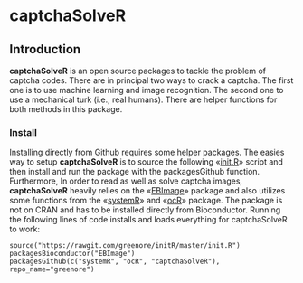 captchaSolveR
=============

## Introduction

**captchaSolveR** is an open source packages to tackle the problem of captcha codes. There are in principal two ways to crack a captcha. The first one is to use machine learning and image recognition. The second one to use a mechanical turk (i.e., real humans). There are helper functions for both methods in this package.

### Install 

Installing directly from Github requires some helper packages. The easies way to setup **captchaSolveR** is to source the following «[init.R][1]» script and then install and run the package with the packagesGithub function. Furthermore, In order to read as well as solve captcha images, **captchaSolveR** heavily relies on the «[EBImage][2]» package and also utilizes some functions from the «[systemR][3]» and «[ocR][4]» package. The package is not on CRAN and has to be installed directly from Bioconductor. Running the following lines of code installs and loads everything for captchaSolveR to work:

```
source("https://rawgit.com/greenore/initR/master/init.R")
packagesBioconductor("EBImage")
packagesGithub(c("systemR", "ocR", "captchaSolveR"), repo_name="greenore")
```

[1]: https://github.com/greenore/initR/blob/master/init.R
[2]: http://www.bioconductor.org/packages/release/bioc/html/EBImage.html
[3]: https://github.com/greenore/systemR
[4]: https://github.com/greenore/ocR

